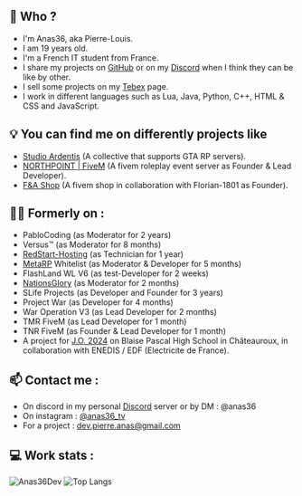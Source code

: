 ## 👋 Who ?
  - I'm Anas36, aka Pierre-Louis.
  - I am 19 years old.
  - I'm a French IT student from France.
  - I share my projects on [GitHub](https://github.com/Anas36Dev) or on my [Discord](https://discord.gg/BWyKCCyPsq) when I think they can be like by other.
  - I sell some projects on my [Tebex](https://anas36.tebex.io/) page.
  - I work in different languages such as Lua, Java, Python, C++, HTML & CSS and JavaScript.

## 💡 You can find me on differently projects like
  - [Studio Ardentis](https://discord.gg/8A9JC5vHfd) (A collective that supports GTA RP servers).
  - [NORTHPOINT | FiveM](https://discord.gg/ka5MZUhUkv) (A fivem roleplay event server as Founder & Lead Developer).
  - [F&A Shop](https://discord.gg/UDMmFfauTt) (A fivem shop in collaboration with Florian-1801 as Founder).

## 👨‍🦳 Formerly on : 
  - PabloCoding (as Moderator for 2 years)
  - Versus™ (as Moderator for 8 months)
  - [RedStart-Hosting](https://discord.gg/redstarthosting) (as Technician for 1 year)
  - [MetaRP](https://discord.gg/metafr) Whitelist (as Moderator & Developer for 5 months)
  - FlashLand WL V6 (as test-Developer for 2 weeks)
  - [NationsGlory](https://discord.gg/nationsglory) (as Moderator for 2 months)
  - SLife Projects (as Developer and Founder for 3 years)
  - Project War (as Developer for 4 months)
  - War Operation V3 (as Lead Developer for 2 months)
  - TMR FiveM (as Lead Developer for 1 month)
  - TNR FiveM (as Founder & Lead Developer for 1 month)
  - A project for [J.O. 2024](https://www.paris2024.org/fr/) on Blaise Pascal High School in Châteauroux, in collaboration with ENEDIS / EDF (Electricite de France).

## 📫 Contact me : 
  - On discord in my personal [Discord](https://discord.gg/BWyKCCyPsq) server or by DM : @anas36
  - On instagram : [@anas36_tv](https://www.instagram.com/anas36_tv)
  - For a project : dev.pierre.anas@gmail.com

## 💻 Work stats :
![Anas36Dev](https://github-readme-stats.vercel.app/api?username=Anas36Dev&show_icons=true&theme=transparent&count_private=true)
![Top Langs](https://github-readme-stats.vercel.app/api/top-langs/?username=Anas36Dev&theme=transparent&layout=compact)
